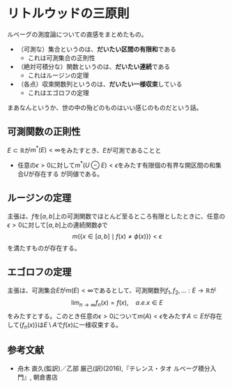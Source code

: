 # リトルウッドの三原則

ルベーグの測度論についての直感をまとめたもの。

- （可測な）集合というのは、**だいたい区間の有限和**である
  - これは可測集合の正則性
- （絶対可積分な）関数というのは、**だいたい連続**である
  - これはルージンの定理
- （各点）収束関数列というのは、**だいたい一様収束**している
  - これはエゴロフの定理

まあなんというか、世の中の殆どのものはいい感じのものだという話。

## 可測関数の正則性

$E\subset \mathbb R$が$m^*(E)<\infty$をみたすとき、$E$が可測であることと

- 任意の$\epsilon > 0$に対して$m^*(U\ominus E)<\epsilon$をみたす有限個の有界な開区間の和集合$U$が存在する
が同値である。

## ルージンの定理

主張は、$f$を$[a,b]$上の可測関数でほとんど至るところ有限としたときに、任意の$\epsilon>0$に対して$[a,b]$上の連続関数$\phi$で
$$m(\{x\in [a,b]\mid f(x)\neq \phi(x)\})<\epsilon$$
を満たすものが存在する。

## エゴロフの定理

主張は、可測集合$E$が$m(E)<\infty$であるとして、可測関数列$f_1,f_2,...:E\to \mathbb R$が
$$\lim_{n\to\infty}f_n(x)=f(x),\quad a.e.x\in E$$
をみたすとする。このとき任意の$\epsilon > 0$について$m(A)<\epsilon$をみたす$A\subset E$が存在して$\{f_n(x)\}$は$E\setminus A$で$f(x)$に一様収束する。

## 参考文献

- 舟木 直久(監訳)／乙部 厳己(訳)(2016),『テレンス・タオ ルベーグ積分入門』, 朝倉書店


[def]: #エゴロフの定理